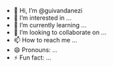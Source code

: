 - 👋 Hi, I’m @guivandanezi
- 👀 I’m interested in ...
- 🌱 I’m currently learning ...
- 💞️ I’m looking to collaborate on ...
- 📫 How to reach me ...
- 😄 Pronouns: ...
- ⚡ Fun fact: ...

<!---
guivandanezi/guivandanezi is a ✨ special ✨ repository because its `README.md` (this file) appears on your GitHub profile.
You can click the Preview link to take a look at your changes.
--->
